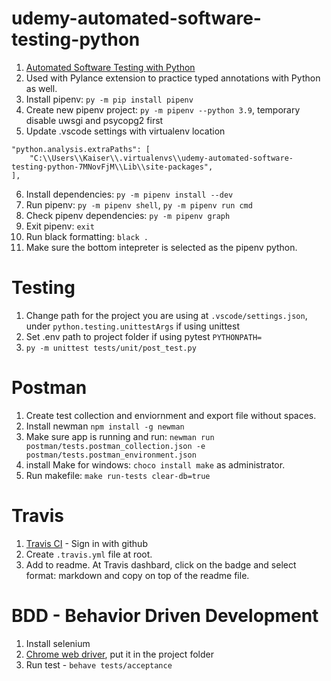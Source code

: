 # udemy-automated-software-testing-python
1. [Automated Software Testing with Python](https://www.udemy.com/course/automated-software-testing-with-python/)
2. Used with Pylance extension to practice typed annotations with Python as well.
3. Install pipenv: `py -m pip install pipenv`
4. Create new pipenv project: `py -m pipenv --python 3.9`, temporary disable uwsgi and psycopg2 first
5. Update .vscode settings with virtualenv location
```
"python.analysis.extraPaths": [
    "C:\\Users\\Kaiser\\.virtualenvs\\udemy-automated-software-testing-python-7MNovFjM\\Lib\\site-packages",
],
```
6. Install dependencies: `py -m pipenv install --dev`
7. Run pipenv: `py -m pipenv shell`, `py -m pipenv run cmd`
8. Check pipenv dependencies: `py -m pipenv graph`
9. Exit pipenv: `exit`
10. Run black formatting: `black .`
11. Make sure the bottom intepreter is selected as the pipenv python.


# Testing
1. Change path for the project you are using at `.vscode/settings.json`, under `python.testing.unittestArgs` if using unittest
2. Set .env path to project folder if using pytest `PYTHONPATH=`
3. `py -m unittest tests/unit/post_test.py`

# Postman
1. Create test collection and enviornment and export file without spaces.
2. Install newman `npm install -g newman`
3. Make sure app is running and run: `newman run postman/tests.postman_collection.json -e postman/tests.postman_environment.json`
4. install Make for windows: `choco install make` as administrator.
5. Run makefile: `make run-tests clear-db=true`

# Travis
1. [Travis CI](https://travis-ci.com/) - Sign in with github
2. Create `.travis.yml` file at root.
3. Add to readme. At Travis dashbard, click on the badge and select format: markdown and copy on top of the readme file.

# BDD - Behavior Driven Development
1. Install selenium
2. [Chrome web driver](https://chromedriver.chromium.org/downloads), put it in the project folder
3. Run test - `behave tests/acceptance`